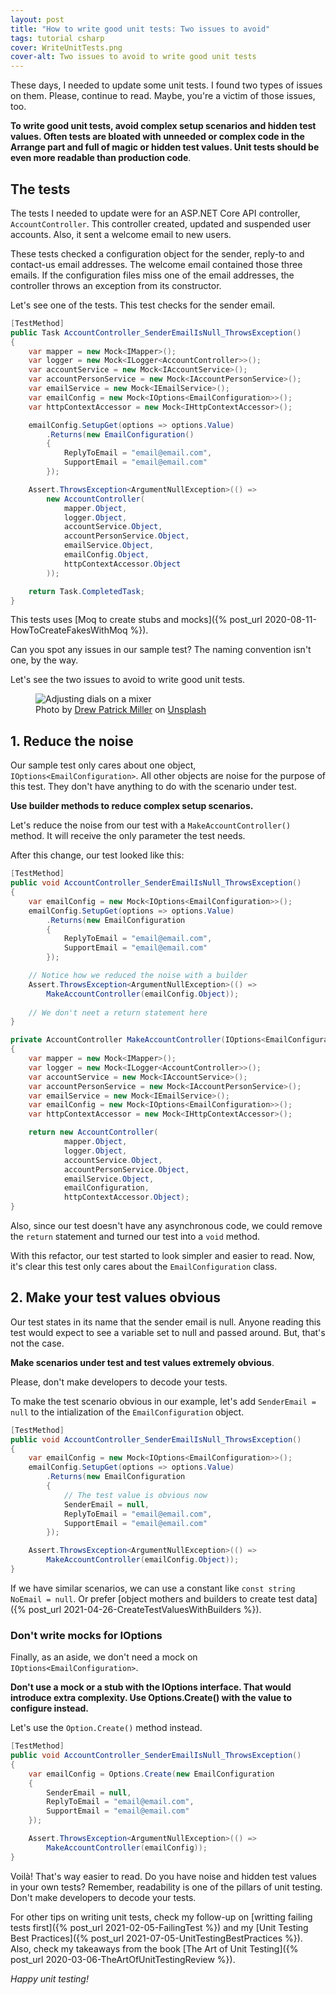 ```yaml
---
layout: post
title: "How to write good unit tests: Two issues to avoid"
tags: tutorial csharp
cover: WriteUnitTests.png
cover-alt: Two issues to avoid to write good unit tests
---
```


These days, I needed to update some unit tests. I found two types of issues on them. Please, continue to read. Maybe, you're a victim of those issues, too.

**To write good unit tests, avoid complex setup scenarios and hidden test values. Often tests are bloated with unneeded or complex code in the Arrange part and full of magic or hidden test values. Unit tests should be even more readable than production code**.

## The tests

The tests I needed to update were for an ASP.NET Core API controller, `AccountController`. This controller created, updated and suspended user accounts. Also, it sent a welcome email to new users.

These tests checked a configuration object for the sender, reply-to and contact-us email addresses. The welcome email contained those three emails. If the configuration files miss one of the email addresses, the controller throws an exception from its constructor.

Let's see one of the tests. This test checks for the sender email.

```csharp
[TestMethod]
public Task AccountController_SenderEmailIsNull_ThrowsException()
{
    var mapper = new Mock<IMapper>();
    var logger = new Mock<ILogger<AccountController>>();
    var accountService = new Mock<IAccountService>();
    var accountPersonService = new Mock<IAccountPersonService>();
    var emailService = new Mock<IEmailService>();
    var emailConfig = new Mock<IOptions<EmailConfiguration>>();
    var httpContextAccessor = new Mock<IHttpContextAccessor>();

    emailConfig.SetupGet(options => options.Value)
        .Returns(new EmailConfiguration()
        {
            ReplyToEmail = "email@email.com",
            SupportEmail = "email@email.com"
        });

    Assert.ThrowsException<ArgumentNullException>(() =>
        new AccountController(
            mapper.Object,
            logger.Object,
            accountService.Object,
            accountPersonService.Object,
            emailService.Object,
            emailConfig.Object,
            httpContextAccessor.Object
        ));

    return Task.CompletedTask;
}
```

This tests uses [Moq to create stubs and mocks]({% post_url 2020-08-11-HowToCreateFakesWithMoq %}).

Can you spot any issues in our sample test? The naming convention isn't one, by the way.

Let's see the two issues to avoid to write good unit tests.

<figure>
<img src="https://images.unsplash.com/32/6Icr9fARMmTjTHqTzK8z_DSC_0123.jpg?ixlib=rb-1.2.1&q=80&fm=jpg&crop=entropy&cs=tinysrgb&w=800&h=400&fit=crop&ixid=eyJhcHBfaWQiOjF9" alt="Adjusting dials on a mixer" />

<figcaption><span>Photo by <a href="https://unsplash.com/@drewpatrickmiller?utm_source=unsplash&amp;utm_medium=referral&amp;utm_content=creditCopyText">Drew Patrick Miller</a> on <a href="https://unsplash.com/photos/73o_FzZ5x-w?utm_source=unsplash&amp;utm_medium=referral&amp;utm_content=creditCopyText">Unsplash</a></span></figcaption>
</figure>

## 1. Reduce the noise

Our sample test only cares about one object, `IOptions<EmailConfiguration>`. All other objects are noise for the purpose of this test. They don't have anything to do with the scenario under test.

**Use builder methods to reduce complex setup scenarios.**

Let's reduce the noise from our test with a `MakeAccountController()` method. It will receive the only parameter the test needs.

After this change, our test looked like this:

```csharp
[TestMethod]
public void AccountController_SenderEmailIsNull_ThrowsException()
{
    var emailConfig = new Mock<IOptions<EmailConfiguration>>();
    emailConfig.SetupGet(options => options.Value)
        .Returns(new EmailConfiguration
        {
            ReplyToEmail = "email@email.com",
            SupportEmail = "email@email.com"
        });

    // Notice how we reduced the noise with a builder
    Assert.ThrowsException<ArgumentNullException>(() =>
        MakeAccountController(emailConfig.Object));
    
    // We don't neet a return statement here
}

private AccountController MakeAccountController(IOptions<EmailConfiguration> emailConfiguration)
{
    var mapper = new Mock<IMapper>();
    var logger = new Mock<ILogger<AccountController>>();
    var accountService = new Mock<IAccountService>();
    var accountPersonService = new Mock<IAccountPersonService>();
    var emailService = new Mock<IEmailService>();
    var emailConfig = new Mock<IOptions<EmailConfiguration>>();
    var httpContextAccessor = new Mock<IHttpContextAccessor>();

    return new AccountController(
            mapper.Object,
            logger.Object,
            accountService.Object,
            accountPersonService.Object,
            emailService.Object,
            emailConfiguration,
            httpContextAccessor.Object);
}
```

Also, since our test doesn't have any asynchronous code, we could remove the `return` statement and turned our test into a `void` method.

With this refactor, our test started to look simpler and easier to read. Now, it's clear this test only cares about the `EmailConfiguration` class.

## 2. Make your test values obvious

Our test states in its name that the sender email is null. Anyone reading this test would expect to see a variable set to null and passed around. But, that's not the case.

**Make scenarios under test and test values extremely obvious**.

Please, don't make developers to decode your tests.

To make the test scenario obvious in our example, let's add `SenderEmail = null` to the intialization of the `EmailConfiguration` object.

```csharp
[TestMethod]
public void AccountController_SenderEmailIsNull_ThrowsException()
{
    var emailConfig = new Mock<IOptions<EmailConfiguration>>();
    emailConfig.SetupGet(options => options.Value)
        .Returns(new EmailConfiguration
        {
            // The test value is obvious now
            SenderEmail = null,
            ReplyToEmail = "email@email.com",
            SupportEmail = "email@email.com"
        });

    Assert.ThrowsException<ArgumentNullException>(() =>
        MakeAccountController(emailConfig.Object));
}
```

If we have similar scenarios, we can use a constant like `const string NoEmail = null`. Or prefer [object mothers and builders to create test data]({% post_url 2021-04-26-CreateTestValuesWithBuilders %}).

### Don't write mocks for IOptions<T>

Finally, as an aside, we don't need a mock on `IOptions<EmailConfiguration>`.

**Don't use a mock or a stub with the IOptions interface. That would introduce extra complexity. Use Options.Create() with the value to configure instead.**

Let's use the `Option.Create()` method instead.

```csharp
[TestMethod]
public void AccountController_SenderEmailIsNull_ThrowsException()
{
    var emailConfig = Options.Create(new EmailConfiguration
    {
        SenderEmail = null,
        ReplyToEmail = "email@email.com",
        SupportEmail = "email@email.com"
    });

    Assert.ThrowsException<ArgumentNullException>(() =>
        MakeAccountController(emailConfig));
}
```

Voilà! That's way easier to read. Do you have noise and hidden test values in your own tests? Remember, readability is one of the pillars of unit testing. Don't make developers to decode your tests.

For other tips on writing unit tests, check my follow-up on [writting failing tests first]({% post_url 2021-02-05-FailingTest %}) and my [Unit Testing Best Practices]({% post_url 2021-07-05-UnitTestingBestPractices %}). Also, check my takeaways from the book [The Art of Unit Testing]({% post_url 2020-03-06-TheArtOfUnitTestingReview %}).

_Happy unit testing!_

